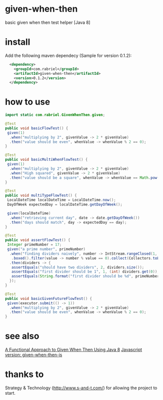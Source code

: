 # given-when-then
basic given when then test helper [Java 8]

# install
Add the following maven dependecy (Sample for version 0.1.2):
```xml
  <dependency>
    <groupId>com.rabriel</groupId>
    <artifactId>given-when-then</artifactId>
    <version>0.1.2</version>
  </dependency>
```

# how to use
```java
import static com.rabriel.GivenWhenThen.given;

@Test
public void basicFlowTest() {
 given(1)
  .when("multiplying by 2", givenValue -> 2 * givenValue)
  .then("value should be even", whenValue -> whenValue % 2 == 0);
}

@Test
public void basicMultiWhenFlowTest() {
 given(1)
  .when("multiplying by 2", givenValue -> 2 * givenValue)
  .when("High squared", givenValue -> 2 * givenValue)
  .then("value should be a square", whenValue -> whenValue == Math.pow(Math.sqrt(whenValue), 2));
}

@Test
public void multiTypeFlowTest() {
 LocalDateTime localDateTime = LocalDateTime.now();
 DayOfWeek expectedDay = localDateTime.getDayOfWeek();

 given(localDateTime)
  .when("retrieving current day", date -> date.getDayOfWeek())
  .then("days should match", day -> expectedDay == day);
}

@Test
public void assertFlowTest() {
 Integer primeNumber = 17;
 given("a prime number", primeNumber)
  .when("finding dividers naively", number -> IntStream.rangeClosed(1, number)
   .boxed().filter(value -> number % value == 0).collect(Collectors.toList()))
  .then(dividers -> {
   assertEquals("should have two dividers", 2, dividers.size());
   assertEquals("first divider should be 1", 1, (int) dividers.get(0));
   assertEquals(String.format("first divider should be %d", primeNumber), primeNumber, dividers.get(1));
  });
}

@Test
public void basicGivenFutureFlowTest() {
 given(executor.submit(() -> 1))
  .when("multiplying by 2", givenValue -> 2 * givenValue)
  .then("value should be even", whenValue -> whenValue % 2 == 0);
}
```
# see also
[A Functional Approach to Given When Then Using Java 8](https://dzone.com/articles/a-new-approach-to-given-when-then)
[Javascript version: given-when-then-js](https://github.com/gabriel-deliu/given-when-then-js)

# thanks to
Strategy & Technology (http://www.s-and-t.com/) for allowing the project to start.
